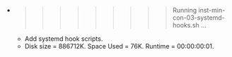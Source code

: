 * >>>>>>>>> Running inst-min-con-03-systemd-hooks.sh ...
  * Add systemd hook scripts.
  * Disk size = 886712K. Space Used = 76K. Runtime = 00:00:00:01.
